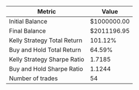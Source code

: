 | Metric | Value |
| --- | --- |
| Initial Balance | $1000000.00 |
| Final Balance | $2011196.95 |
| Kelly Strategy Total Return | 101.12% |
| Buy and Hold Total Return | 64.59% |
| Kelly Strategy Sharpe Ratio | 1.7185 |
| Buy and Hold Sharpe Ratio | 1.1244 |
| Number of trades | 54 |
